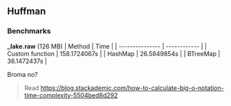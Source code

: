 ## Huffman

### Benchmarks

**\_lake.raw** (126 MB)
| Method          | Time         |
| --------------- | ------------ |
| Custom function | 158.1724067s |
| HashMap         | 26.5849854s  |
| BTreeMap        | 36.1472437s  |

Broma no?

> Read https://blog.stackademic.com/how-to-calculate-big-o-notation-time-complexity-5504bed8d292
